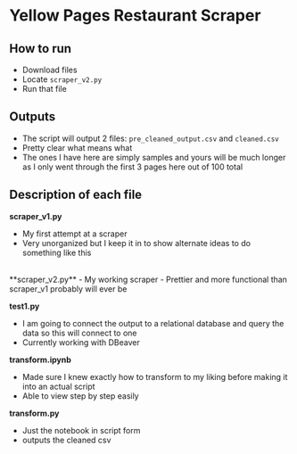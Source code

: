 # Yellow Pages Restaurant Scraper

## How to run
- Download files
- Locate `scraper_v2.py`
- Run that file

## Outputs
- The script will output 2 files: `pre_cleaned_output.csv` and `cleaned.csv`
- Pretty clear what means what
- The ones I have here are simply samples and yours will be much longer as I only went through the first 3 pages here out of 100 total

## Description of each file

**scraper_v1.py**
- My first attempt at a scraper
- Very unorganized but I keep it in to show alternate ideas to do something like this
</br>
**scraper_v2.py**
- My working scraper
- Prettier and more functional than scraper_v1 probably will ever be

**test1.py**
- I am going to connect the output to a relational database and query the data so this will connect to one
- Currently working with DBeaver

**transform.ipynb**
- Made sure I knew exactly how to transform to my liking before making it into an actual script
- Able to view step by step easily

**transform.py**
- Just the notebook in script form
- outputs the cleaned csv
